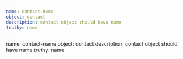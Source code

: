 ```yaml
---
name: contact-name
object: contact
description: contact object should have name
truthy: name   
...
```

name: contact-name
object: contact
description: contact object should have name
truthy: name
